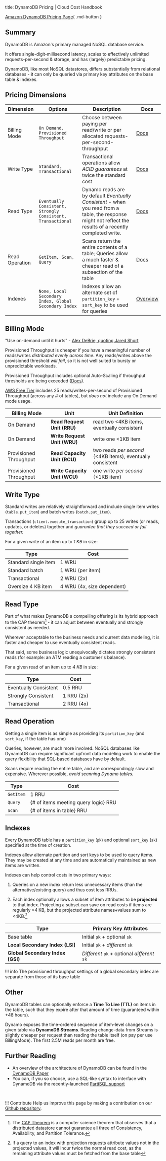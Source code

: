 title: DynamoDB Pricing | Cloud Cost Handbook

[Amazon DynamoDB Pricing Page](https://aws.amazon.com/dynamodb/pricing/){ .md-button }

## Summary

DynamoDB is Amazon's primary managed NoSQL database service.

It offers single-digit-millisecond latency, scales to effectively unlimited requests-per-second & storage, and has (largely) predictable pricing.

DynamoDB, like most NoSQL datastores, differs substantially from relational databases - it can only be queried via primary key attributes on the base table & indexes.

## Pricing Dimensions

| Dimension      | Options                                                     | Description                                                                                                                                                 | Docs                                                                                                                               |
|----------------|-------------------------------------------------------------|-------------------------------------------------------------------------------------------------------------------------------------------------------------|------------------------------------------------------------------------------------------------------------------------------------|
| Billing Mode   | `On Demand, Provisioned Throughput`                         | Choose between paying per read/write or per allocated requests-per-second-throughput                                                                        | [Docs](https://docs.aws.amazon.com/amazondynamodb/latest/developerguide/HowItWorks.ReadWriteCapacityMode.html#HowItWorks.OnDemand) |
| Write Type     | `Standard, Transactional`                                   | Transactional operations allow *ACID guarantees* at twice the standard cost                                                                                 | [Docs](https://aws.amazon.com/blogs/aws/new-amazon-dynamodb-transactions/)                                                         |
| Read Type      | `Eventually Consistent, Strongly Consistent, Transactional` | Dynamo reads are by default *Eventually Consistent* - when you read from a table, the response might not reflect the results of a recently completed write. | [Docs](https://docs.aws.amazon.com/amazondynamodb/latest/developerguide/HowItWorks.ReadConsistency.html)                           |
| Read Operation | `GetItem, Scan, Query`                                      | Scans return the entire contents of a table; Queries allow a much faster & cheaper read of a subsection of the table                                        | [Docs](https://docs.aws.amazon.com/amazondynamodb/latest/developerguide/bp-query-scan.html)                                        |
| Indexes        | `None, Local Secondary Index, Global Secondary Index`       | Indexes allow an alternate set of `partition_key` + `sort_key` to be used for queries                                                                       | [Overview](https://www.dynamodbguide.com/secondary-indexes/)                                                                       |


## Billing Mode

"Use on-demand until it hurts" - [Alex DeBrie, quoting Jared Short](https://twitter.com/geoff_baskwill/status/1421181922097737729)

Provisioned Throughput is cheaper if you have a meaningful number of reads/writes *distributed evenly across time*. Any reads/writes above the provisioned threshold *will fail*, so it is not well suited to bursty or unpredictable workloads.

Provisioned Throughput includes optional Auto-Scaling if throughput thresholds are being exceeded ([Docs](https://docs.aws.amazon.com/amazondynamodb/latest/developerguide/AutoScaling.html)).

[AWS Free Tier](https://aws.amazon.com/free) includes 25 reads/writes-per-second of Provisioned Throughput (across any # of tables), but *does not* include any On Demand mode usage.

| Billing Mode           | Unit                          | Unit Definition                                            |
|------------------------|-------------------------------|------------------------------------------------------------|
| On Demand              | **Read Request Unit (RRU)**   | read two <4KB items, eventually consistent                 |
| On Demand              | **Write Request Unit (WRU)**  | write one <1KB item                                        |
| Provisioned Throughput | **Read Capacity Unit (RCU)**  | two reads *per second* (<4KB items), eventually consistent |
| Provisioned Throughput | **Write Capacity Unit (WCU)** | one write *per second* (<1KB item)                         |


## Write Type

Standard writes are relatively straightforward and include single item writes (`table.put_item`) and batch writes (`batch.put_item`).

Transactions (`client.execute_transaction`) group up to 25 writes (or reads, updates, or deletes) together and *guarantee that they succeed or fail together.*

For a given write of an item up to *1 KB* in size:

| Type                 | Cost                       |
|----------------------|----------------------------|
| Standard single item | 1 WRU                      |
| Standard batch       | 1 WRU (per item)           |
| Transactional        | 2 WRU (2x)                 |
| Oversize 4 KB item   | 4 WRU (4x, size dependent) |


## Read Type

Part of what makes DynamoDB a compelling offering is its hybrid approach to the CAP theorem[^1] - it can adjust between eventually and strongly consistent as needed.

Wherever acceptable to the business needs and current data modeling, it is faster and cheaper to use eventually consistent reads.

That said, some business logic unequivocally dictates strongly consistent reads (for example: an ATM reading a customer's balance).

For a given read of an item up to *4 KB* in size:

| Type                  | Cost       |
|-----------------------|------------|
| Eventually Consistent | 0.5 RRU    |
| Strongly Consistent   | 1 RRU (2x) |
| Transactional         | 2 RRU (4x) |


## Read Operation


Getting a single item is as simple as providing its `partition_key` (and `sort_key`, if the table has one)

Queries, however, are much more involved. NoSQL databases like DynamoDB can require significant upfront data modeling work to enable the query flexibility that SQL-based databases have by default.

Scans require reading the entire table, and are correspondingly slow and expensive. Wherever possible, *avoid scanning Dynamo tables.*

| Type      | Cost                                 |
|-----------|--------------------------------------|
| `GetItem` | 1 RRU                                |
| `Query`   | {# of items meeting query logic} RRU |
| `Scan`    | {# of items in table} RRU            |


## Indexes

Every DynamoDB table has a `partition_key` (`pk`) and optional `sort_key` (`sk`) specified at the time of creation.

Indexes allow alternate partition and sort keys to be used to query items. They may be created at any time and are automatically maintained as new items are written.

Indexes can help control costs in two primary ways:

1. Queries on a new index return less unnecessary items (than the alternative/existing query) and thus cost less RRUs.

2. Each index optionally allows a subset of item attributes to be **projected** to that index. Projecting a subset can save on read costs if items are regularly >4 KB, but the projected attribute names+values sum to <4KB.[^2]

| Type                             | Primary Key Attributes                       |
|----------------------------------|----------------------------------------------|
| Base table                       | Initial `pk` + optional `sk`                 |
| **Local Secondary Index (LSI)**  | Initial `pk` + *different* `sk`              |
| **Global Secondary Index (GSI)** | *Different* `pk` + optional *different* `sk` |

!!! info
    The provisioned throughput settings of a global secondary index are separate from those of its base table

## Other

DynamoDB tables can optionally enforce a **Time To Live (TTL)** on items in the table, such that they expire after that amount of time (guaranteed within +48 hours).

Dynamo exposes the time-ordered sequence of item-level changes on a given table via **DynamoDB Streams**. Reading change-data from Streams is slightly cheaper per request than reading the table itself (on pay per use BillingMode). The first 2.5M reads per month are free.

## Further Reading

* An overview of the architecture of DynamoDB can be found in the [DynamoDB Paper](https://www.allthingsdistributed.com/files/amazon-dynamo-sosp2007.pdf)
* You can, if you so choose, use a SQL-like syntax to interface with DynamoDB via the recently-launched [PartiSQL support](https://aws.amazon.com/about-aws/whats-new/2020/11/you-now-can-use-a-sql-compatible-query-language-to-query-insert-update-and-delete-table-data-in-amazon-dynamodb/)


<br/>


[^1]: The [CAP Theorem](https://en.wikipedia.org/wiki/CAP_theorem) is a computer science theorem that observes that a distributed datastore cannot guarantee all three of Consistency, Availability, and Partition Tolerance.

[^2]: If a query to an index with projection requests attribute values not in the projected values, it will incur twice the normal read cost, as the remaining attribute values must be fetched from the base table

!!! Contribute
	Help us improve this page by making a contribution on our [Github repository](https://github.com/vantage-sh/handbook).